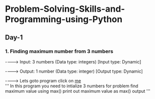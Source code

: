 # Problem-Solving-Skills-and-Programming-using-Python
## Day-1
### 1. Finding maximum number from 3 numbers
----> Input: 3 numbers (Data type: integers) [Input type: Dynamic]

----> Output: 1 number (Data type: integer) [Output type: Dynamic]

----> Lets goto program click on [me](https://github.com/SatyanarayanaMutta/Problem-Solving-Skills-and-Programming-using-Python/blob/master/max%20of%203%20numbers.py)	
'''
In this program you need to intialize 3 numbers for problem
find maximum value using max() 
print out maximum value as max() output
'''

